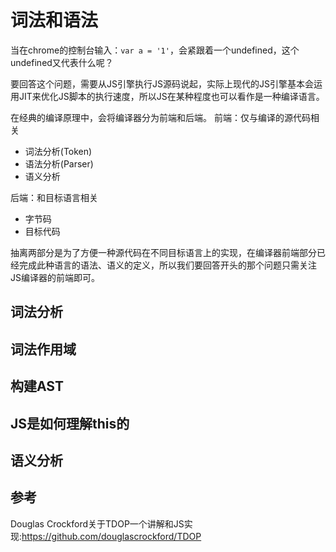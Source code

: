 # 词法和语法
当在chrome的控制台输入：` var a = '1' `，会紧跟着一个undefined，这个undefined又代表什么呢？  
  
要回答这个问题，需要从JS引擎执行JS源码说起，实际上现代的JS引擎基本会运用JIT来优化JS脚本的执行速度，所以JS在某种程度也可以看作是一种编译语言。
   
在经典的编译原理中，会将编译器分为前端和后端。
前端：仅与编译的源代码相关

- 词法分析(Token)
- 语法分析(Parser)
- 语义分析

后端：和目标语言相关

- 字节码
- 目标代码

抽离两部分是为了方便一种源代码在不同目标语言上的实现，在编译器前端部分已经完成此种语言的语法、语义的定义，所以我们要回答开头的那个问题只需关注JS编译器的前端即可。

## 词法分析


## 词法作用域

## 构建AST

## JS是如何理解this的

## 语义分析

## 参考
Douglas Crockford关于TDOP一个讲解和JS实现:https://github.com/douglascrockford/TDOP